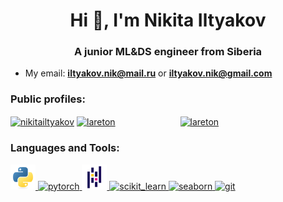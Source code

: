 <h1 align="center">Hi 👋, I'm Nikita Iltyakov</h1>
<h3 align="center">A junior ML&DS engineer from Siberia</h3>


- My email: **iltyakov.nik@mail.ru** or **iltyakov.nik@gmail.com**


<h3 align="left">Public profiles:</h3>
<p align="left">
<a href="https://kaggle.com/nikitailtyakov" target="blank"><img align="center" src="https://raw.githubusercontent.com/rahuldkjain/github-profile-readme-generator/master/src/images/icons/Social/kaggle.svg" alt="nikitailtyakov" height="30" width="40" /></a>
<a href="https://t.me/iltyakow" target="blank"><img align="center" src="https://upload.wikimedia.org/wikipedia/commons/thumb/8/82/Telegram_logo.svg/2048px-Telegram_logo.svg.png" alt="lareton" height="30" width="40" /></a>
<a href="https://codeforces.com/profile/lareton" target="blank" style="margin-left: 100px"><img align="center" src="https://cdn.iconscout.com/icon/free/png-256/free-code-forces-3629285-3031869.png" alt="lareton" height="30" width="40" /></a>
</p>

<h3 align="left">Languages and Tools:</h3>
<p align="left">   
	<a href="https://www.python.org" target="_blank" rel="noreferrer"> <img src="https://raw.githubusercontent.com/devicons/devicon/master/icons/python/python-original.svg" alt="python" width="40" height="40"/> </a>
	<a href="https://pytorch.org/" target="_blank" rel="noreferrer"> <img src="https://www.vectorlogo.zone/logos/pytorch/pytorch-icon.svg" alt="pytorch" width="40" height="40"/> </a> 
	<a href="https://pandas.pydata.org/" target="_blank" rel="noreferrer"> <img src="https://raw.githubusercontent.com/devicons/devicon/2ae2a900d2f041da66e950e4d48052658d850630/icons/pandas/pandas-original.svg" alt="pandas" width="40" height="40"/> </a> 
	<a href="https://scikit-learn.org/" target="_blank" rel="noreferrer"> <img src="https://upload.wikimedia.org/wikipedia/commons/0/05/Scikit_learn_logo_small.svg" alt="scikit_learn" width="40" height="40"/> </a> 
	<a href="https://seaborn.pydata.org/" target="_blank" rel="noreferrer"> <img src="https://seaborn.pydata.org/_images/logo-mark-lightbg.svg" alt="seaborn" width="40" height="40"/> </a> 
	<a href="https://git-scm.com/" target="_blank" rel="noreferrer"> <img src="https://www.vectorlogo.zone/logos/git-scm/git-scm-icon.svg" alt="git" width="40" height="40"/> </a>
</p>


